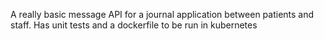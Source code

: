 A really basic message API for a journal application between patients and staff. Has unit tests and a dockerfile to be run in kubernetes
